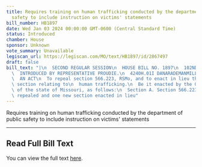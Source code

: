 ```yaml
---
title: Requires training on human trafficking conducted by the department of public
  safety to include instruction on victims' statements
bill_number: HB1897
date: Wed Jan 03 2024 00:00:00 GMT-0600 (Central Standard Time)
status: Introduced
chamber: House
sponsor: Unknown
vote_summary: Unavailable
legiscan_url: https://legiscan.com/MO/text/HB1897/id/2867497
draft: false
bill_text: "|\n  SECOND REGULAR SESSION\n  HOUSE BILL NO. 1897\n  102ND GENERAL ASSEMBLY\n\
  \  INTRODUCED BY REPRESENTATIVE PROUDIE.\n  4240H.01I DANARADEMANMILLER,ChiefClerk\n\
  \  AN ACT\n  To repeal section 566.223, RSMo, and to enact in lieu thereof one new\
  \ section relating to\n  human trafficking.\n  Be it enacted by the General Assembly\
  \ of the state of Missouri, as follows:\n  Section A. Section 566.223, RSMo, is\
  \ repealed and one new section enacted in lieu"
---
```

Requires training on human trafficking conducted by the department of public safety to include instruction on victims' statements

---

## Read Full Bill Text

You can view the full text [here](https://legiscan.com/MO/text/HB1897/id/2867497).
